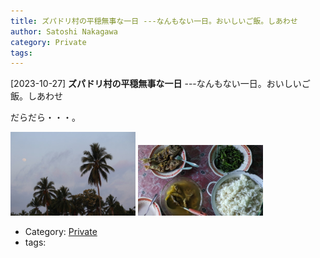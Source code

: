 ```yaml
---
title: ズパドリ村の平穏無事な一日 ---なんもない一日。おいしいご飯。しあわせ
author: Satoshi Nakagawa
category: Private
tags: 
---
```


[2023-10-27] **ズパドリ村の平穏無事な一日**  ---なんもない一日。おいしいご飯。しあわせ

 だらだら・・・。

<a href="/pict/2023-10-27-palm.jpg">
<img src="/pict/2023-10-27-palm.jpg" alt="" width="200"/></a>

<a href="/pict/2023-10-27-lunch.jpg">
<img src="/pict/2023-10-27-lunch.jpg" alt="" width="200"/></a>

- Category: [Private](https://merapano.github.io/categories.html#Private)
- tags: 
